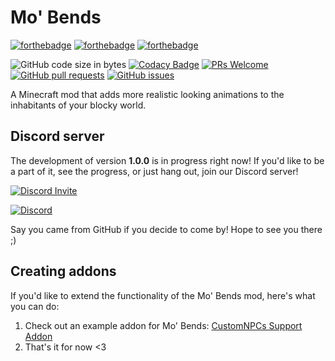 # Mo' Bends
[![forthebadge](https://forthebadge.com/images/badges/built-with-love.svg)](https://forthebadge.com)
[![forthebadge](https://forthebadge.com/images/badges/made-with-java.svg)](https://forthebadge.com)
[![forthebadge](https://forthebadge.com/images/badges/powered-by-oxygen.svg)](https://forthebadge.com)

![GitHub code size in bytes](https://img.shields.io/github/languages/code-size/mobends/MoBends.svg)
[![Codacy Badge](https://api.codacy.com/project/badge/Grade/dc7fa82e8d904f65b33b948ed093c21f)](https://app.codacy.com/gh/mobends/MoBends?utm_source=github.com&utm_medium=referral&utm_content=mobends/MoBends&utm_campaign=Badge_Grade_Dashboard)
[![PRs Welcome](https://img.shields.io/badge/PRs-welcome-brightgreen.svg?style=flat-square)](http://makeapullrequest.com)
[![GitHub pull requests](https://img.shields.io/github/issues-pr/mobends/MoBends.svg)](https://github.com/mobends/MoBends/pulls)
[![GitHub issues](https://img.shields.io/github/issues-raw/mobends/MoBends.svg)](https://github.com/mobends/MoBends/issues)

A Minecraft mod that adds more realistic looking animations to the inhabitants of your blocky world.

## Discord server
The development of version **1.0.0** is in progress right now! If you'd like to be a part of it, see the progress, or just hang out, join our Discord server!

[![Discord Invite](https://raw.githubusercontent.com/mobends/MoBends/master-1.12.2/misc/promo/DiscordInviteSmall.png)](https://discord.gg/Epf7atm)

[![Discord](https://img.shields.io/discord/386940930739011584.svg)](https://discord.gg/Epf7atm)

Say you came from GitHub if you decide to come by! Hope to see you there ;)

## Creating addons
If you'd like to extend the functionality of the Mo' Bends mod, here's what you can do:
1. Check out an example addon for Mo' Bends: [CustomNPCs Support Addon](https://github.com/mobends/mobends-addon-customnpcs)
2. That's it for now <3
